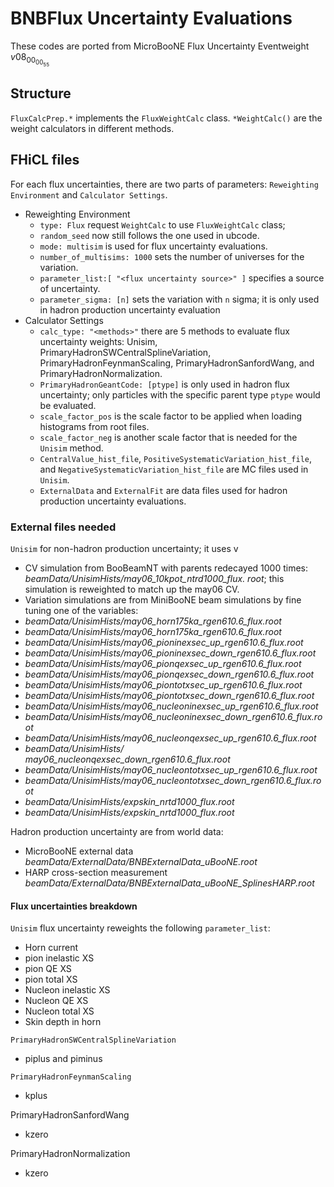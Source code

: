 # BNBFlux Uncertainty Evaluations

These codes are ported from MicroBooNE Flux Uncertainty Eventweight $v08_00_00_55$


## Structure
`FluxCalcPrep.*` implements the `FluxWeightCalc` class. `*WeightCalc()` are the weight calculators in different methods.

## FHiCL files
For each flux uncertainties, there are two parts of parameters: `Reweighting Environment` and `Calculator Settings`.

- Reweighting Environment
	- `type: Flux` request `WeightCalc` to use `FluxWeightCalc` class;
	- `random_seed` now still follows the one used in ubcode.
	- `mode: multisim` is used for flux uncertainty evaluations.
	- `number_of_multisims: 1000` sets the number of universes for the variation.
	- `parameter_list:[ "<flux uncertainty source>" ]` specifies a source of uncertainty.
	- `parameter_sigma: [n]` sets the variation with `n` sigma; it is only used in hadron production uncertainty evaluation
- Calculator Settings
	- `calc_type: "<methods>"` there are 5 methods to evaluate flux uncertainty weights: 
	Unisim, PrimaryHadronSWCentralSplineVariation, PrimaryHadronFeynmanScaling, 
	PrimaryHadronSanfordWang, and PrimaryHadronNormalization.
	- `PrimaryHadronGeantCode: [ptype]` is only used in hadron flux uncertainty;
	only particles with the specific parent type `ptype` would be evaluated.
	- `scale_factor_pos` is the scale factor to be applied when loading histograms from root files.
	- `scale_factor_neg` is another scale factor that is needed for the `Unisim` method.
	- `CentralValue_hist_file`, `PositiveSystematicVariation_hist_file`, and `NegativeSystematicVariation_hist_file` are MC files used in `Unisim`.
	- `ExternalData` and `ExternalFit` are data files used for hadron production uncertainty evaluations.

### External files needed
`Unisim` for non-hadron production uncertainty; it uses 
v
- CV simulation from BooBeamNT with parents redecayed 1000 times: *beamData/UnisimHists/may06_10kpot_ntrd1000_flux. root*; this simulation is reweighted to match up the may06 CV.
- Variation simulations are from MiniBooNE beam simulations by fine tuning one of the variables:
 - *beamData/UnisimHists/may06_horn175ka_rgen610.6_flux.root*	
 - *beamData/UnisimHists/may06_horn175ka_rgen610.6_flux.root*
 - *beamData/UnisimHists/may06_pioninexsec_up_rgen610.6_flux.root*	
 - *beamData/UnisimHists/may06_pioninexsec_down_rgen610.6_flux.root*
 - *beamData/UnisimHists/may06_pionqexsec_up_rgen610.6_flux.root*	
 - *beamData/UnisimHists/may06_pionqexsec_down_rgen610.6_flux.root*
 - *beamData/UnisimHists/may06_piontotxsec_up_rgen610.6_flux.root*	
 - *beamData/UnisimHists/may06_piontotxsec_down_rgen610.6_flux.root*
 - *beamData/UnisimHists/may06_nucleoninexsec_up_rgen610.6_flux.root*	
 - *beamData/UnisimHists/may06_nucleoninexsec_down_rgen610.6_flux.root*
 - *beamData/UnisimHists/may06_nucleonqexsec_up_rgen610.6_flux.root*	
 - *beamData/UnisimHists/ may06_nucleonqexsec_down_rgen610.6_flux.root*
 - *beamData/UnisimHists/may06_nucleontotxsec_up_rgen610.6_flux.root*	
 - *beamData/UnisimHists/may06_nucleontotxsec_down_rgen610.6_flux.root*
 - *beamData/UnisimHists/expskin_nrtd1000_flux.root*
 - *beamData/UnisimHists/expskin_nrtd1000_flux.root*

Hadron production uncertainty are from world data:
- MicroBooNE external data *beamData/ExternalData/BNBExternalData_uBooNE.root*
- HARP cross-section measurement *beamData/ExternalData/BNBExternalData_uBooNE_SplinesHARP.root*

#### Flux uncertainties breakdown
`Unisim` flux uncertainty reweights the following `parameter_list`:
- Horn current
- pion inelastic XS
- pion QE XS
- pion total XS
- Nucleon inelastic XS
- Nucleon QE XS
- Nucleon total XS
- Skin depth in horn

`PrimaryHadronSWCentralSplineVariation`
- piplus and piminus

`PrimaryHadronFeynmanScaling`
- kplus

PrimaryHadronSanfordWang  
- kzero

PrimaryHadronNormalization
- kzero
